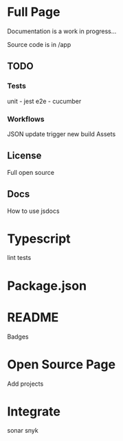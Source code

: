 # Full Page

Documentation is a work in progress...

Source code is in /app

## TODO

### Tests

unit - jest
e2e - cucumber

### Workflows

JSON update trigger new build
Assets

## License
Full open source

## Docs
How to use
jsdocs

# Typescript
lint
tests

# Package.json


# README
Badges


# Open Source Page
Add projects

# Integrate
sonar
snyk
